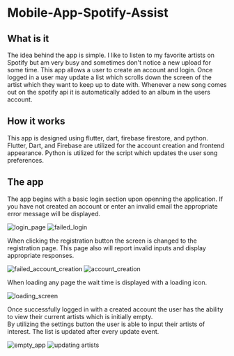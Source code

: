 # Mobile-App-Spotify-Assist
## What is it

The idea behind the app is simple.  I like to listen to my favorite artists on Spotify
but am very busy and sometimes don't notice a new upload for some time.  This app allows a user to create an account and login.  Once logged in a user may update
a list which scrolls down the screen of the artist which they want to keep up to date with.  Whenever a new song comes out on the spotify api it is automatically 
added to an album in the users account.


## How it works

This app is designed using flutter, dart, firebase firestore, and python.  Flutter, Dart, and Firebase are utilized for the account creation and frontend appearance.  Python is utilized for the script which updates the user song preferences.

## The app

The app begins with a basic login section upon openning the application.  If you have not created an account or enter an invalid
email the appropriate error message will be displayed.

![login_page](https://user-images.githubusercontent.com/52471959/188341120-1261dee7-0403-43ce-a274-10c246e4017d.png) 
![failed_login](https://user-images.githubusercontent.com/52471959/188341345-ad1ea238-4ced-4278-83fc-60f9b1997be4.png)

When clicking the registration button the screen is changed to the registration page.  This page also will report invalid inputs
and display appropriate responses.

![failed_account_creation](https://user-images.githubusercontent.com/52471959/188341434-e0bcf5e4-e1ae-4cfd-8421-58e5b8385e00.png)
![account_creation](https://user-images.githubusercontent.com/52471959/188341482-af67e9e7-fc16-47b2-955c-c9fe2433ec96.png)

When loading any page the wait time is displayed with a loading icon.

![loading_screen](https://user-images.githubusercontent.com/52471959/188341322-eb55fcd3-1362-47a9-89da-6706656d9566.png)

Once successfully logged in with a created account the user has the ability to view their current artists which is initially empty.  
By utilizing the settings button the user is able to input their artists of interest.  The list is updated after every update event.

![empty_app](https://user-images.githubusercontent.com/52471959/188341572-69d44f5e-e32e-428b-a12c-dbcb24498bda.png)
![updating artists](https://user-images.githubusercontent.com/52471959/188355860-6acafbc6-cf71-4f39-921a-521dfc516e69.png)

